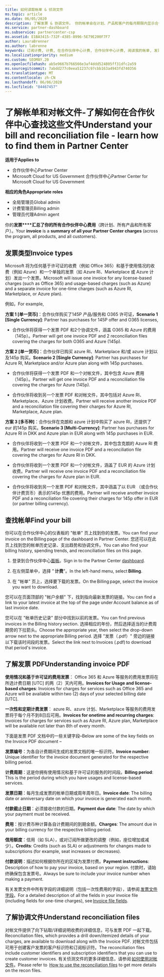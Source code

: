 ```yaml
---
title: 如何读取帐单 & 侦测文件
ms.topic: article
ms.date: 06/05/2020
description: 了解发票 & 协调文件。 你的帐单会在计划、产品和客户的每月期限内显示合作伙伴中心费用。
ms.service: partner-dashboard
ms.subservice: partnercenter-csp
ms.assetid: E1BA3415-732F-4385-8996-5E79E200F7F7
author: LauraBrenner
ms.author: labrenne
keywords: 订阅计费, 计费, 在合作伙伴中心计费, 合作伙伴中心计费, 阅读我的帐单, 发票, 合作伙伴中心发票, 云解决方案提供商发票, 我的帐单在哪里？
ms.localizationpriority: medium
ms.custom: SEOMAY.20
ms.openlocfilehash: ab5e9667b766566e3af4ddd524805ff31dfc2a59
ms.sourcegitcommit: 7abdd277c0eea51237c97cbb163a4943fd740356
ms.translationtype: MT
ms.contentlocale: zh-CN
ms.lasthandoff: 06/06/2020
ms.locfileid: "84467457"
---
```

# <a name="understand-your-bill-and-reconciliation-file---learn-how-to-find-them-in-partner-center"></a><span data-ttu-id="3227b-105">了解帐单和对帐文件-了解如何在合作伙伴中心查找这些文件</span><span class="sxs-lookup"><span data-stu-id="3227b-105">Understand your bill and reconciliation file - learn how to find them in Partner Center</span></span>

<span data-ttu-id="3227b-106">**适用于**</span><span class="sxs-lookup"><span data-stu-id="3227b-106">**Applies to**</span></span>

- <span data-ttu-id="3227b-107">合作伙伴中心</span><span class="sxs-lookup"><span data-stu-id="3227b-107">Partner Center</span></span>
- <span data-ttu-id="3227b-108">Microsoft Cloud for US Government 合作伙伴中心</span><span class="sxs-lookup"><span data-stu-id="3227b-108">Partner Center for Microsoft Cloud for US Government</span></span>

<span data-ttu-id="3227b-109">**相应的角色**</span><span class="sxs-lookup"><span data-stu-id="3227b-109">**Appropriate roles**</span></span>

- <span data-ttu-id="3227b-110">全局管理员</span><span class="sxs-lookup"><span data-stu-id="3227b-110">Global admin</span></span>
- <span data-ttu-id="3227b-111">计费管理员</span><span class="sxs-lookup"><span data-stu-id="3227b-111">Billing admin</span></span>
- <span data-ttu-id="3227b-112">管理员代理</span><span class="sxs-lookup"><span data-stu-id="3227b-112">Admin agent</span></span>


<span data-ttu-id="3227b-113">你的**发票\*\*\*\*汇总了你的所有合作伙伴中心费用**（跨计划、所有产品和所有客户）。</span><span class="sxs-lookup"><span data-stu-id="3227b-113">Your **invoice** is a **summary of all your Partner Center charges** (across the program, all products, and all customers).</span></span> 

## <a name="invoice-types"></a><span data-ttu-id="3227b-114">发票类型</span><span class="sxs-lookup"><span data-stu-id="3227b-114">Invoice types</span></span>

<span data-ttu-id="3227b-115">Microsoft 将为任何基于许可证的收费（例如 Office 365）和基于使用情况的收费（例如 Azure）和一个单独的发票（如 Azure RI、Marketplace 或 Azure 计划）发出一个发票。</span><span class="sxs-lookup"><span data-stu-id="3227b-115">Microsoft will issue one invoice for any license-based charges (such as Office 365) and usage-based charges (such as Azure) and a separate invoice for one-time charges (such as Azure RI, Marketplace, or Azure plan).</span></span>

<span data-ttu-id="3227b-116">例如，</span><span class="sxs-lookup"><span data-stu-id="3227b-116">For example,</span></span>  

<span data-ttu-id="3227b-117">**方案 1 [单一货币]**：合作伙伴购买了145P 产品/服务和 O365 许可证，</span><span class="sxs-lookup"><span data-stu-id="3227b-117">**Scenario 1 [Single Currency]**: Partner has purchases for 145P offer and O365 licenses,</span></span>  

- <span data-ttu-id="3227b-118">合作伙伴将获得一个发票 PDF 和2个协调文件，涵盖 O365 和 Azure 的费用（145p）。</span><span class="sxs-lookup"><span data-stu-id="3227b-118">Partner will get one invoice PDF and 2 reconciliation files covering the charges for both O365 and Azure (145p).</span></span>  

<span data-ttu-id="3227b-119">**方案 2 [单一货币]**：合作伙伴已购买 azure RI、Marketplace 和/或 azure 计划以及145p 购买。</span><span class="sxs-lookup"><span data-stu-id="3227b-119">**Scenario 2 [Single Currency]**: Partner has purchases for Azure RI, Marketplace and/or Azure plan along with 145p purchases.</span></span>

- <span data-ttu-id="3227b-120">合作伙伴将获得一个发票 PDF 和一个对帐文件，其中包含 Azure 费用（145p）。</span><span class="sxs-lookup"><span data-stu-id="3227b-120">Partner will get one invoice PDF and a reconciliation file covering the charges for Azure (145p).</span></span> 

- <span data-ttu-id="3227b-121">合作伙伴将收到另一个发票 PDF 和对帐文件，其中包括对 Azure RI、Marketplace、Azure 计划收费。</span><span class="sxs-lookup"><span data-stu-id="3227b-121">Partner will receive another invoice PDF and a reconciliation file covering their charges for Azure RI, Marketplace, Azure plan.</span></span> 

<span data-ttu-id="3227b-122">**方案 3 [多币种]**：合作伙伴在克朗和 azure 计划中购买了 azure RI，还提供了 eur 的145p 购买。</span><span class="sxs-lookup"><span data-stu-id="3227b-122">**Scenario 3 [Multi-Currency]**: Partner has purchases for Azure RI in DKK and Azure plan in EUR along with 145p purchases in EUR.</span></span>

- <span data-ttu-id="3227b-123">合作伙伴将收到一个发票 PDF 和一个对帐文件，其中包含克朗的 Azure RI 费用。</span><span class="sxs-lookup"><span data-stu-id="3227b-123">Partner will receive one invoice PDF and a reconciliation file covering the charges for Azure RI in DKK.</span></span> 

- <span data-ttu-id="3227b-124">合作伙伴将收到一个发票 PDF 和一个对帐文件，涵盖了 EUR 的 Azure 计划收费。</span><span class="sxs-lookup"><span data-stu-id="3227b-124">Partner will receive one invoice PDF and a reconciliation file covering the charges for Azure plan in EUR.</span></span> 

- <span data-ttu-id="3227b-125">合作伙伴将收到另一个发票 PDF 和对帐文件，其中涵盖了以 EUR （或合作伙伴计费货币）表示的145p 优惠的费用。</span><span class="sxs-lookup"><span data-stu-id="3227b-125">Partner will receive another invoice PDF and a reconciliation file covering their charges for 145p offer in EUR (or partner billing currency).</span></span> 

## <a name="find-your-bill"></a><span data-ttu-id="3227b-126">查找帐单</span><span class="sxs-lookup"><span data-stu-id="3227b-126">Find your bill</span></span> 

<span data-ttu-id="3227b-127">你可以在合作伙伴中心的仪表板的 "帐单" 页上找到你的发票。</span><span class="sxs-lookup"><span data-stu-id="3227b-127">You can find your invoice on the Billing page of the dashboard in Partner Center.</span></span> <span data-ttu-id="3227b-128">您还可以在此页上找到您的帐单历史记录、支出趋势和协调文件。</span><span class="sxs-lookup"><span data-stu-id="3227b-128">You can also find your billing history, spending trends, and reconciliation files on this page.</span></span> 

1. <span data-ttu-id="3227b-129">登录到合作伙伴中心[面板](https://partner.microsoft.com/dashboard/home)。</span><span class="sxs-lookup"><span data-stu-id="3227b-129">Sign in to the Partner Center [dashboard](https://partner.microsoft.com/dashboard/home).</span></span> 

2. <span data-ttu-id="3227b-130">在左侧菜单中，选择 " **计费**"。</span><span class="sxs-lookup"><span data-stu-id="3227b-130">In the left-hand menu, select **Billing**.</span></span> 

3. <span data-ttu-id="3227b-131">在 "帐单" 页上，选择要下载的发票。</span><span class="sxs-lookup"><span data-stu-id="3227b-131">On the Billing page, select the invoice you want to download.</span></span> 

<span data-ttu-id="3227b-132">您可以在页面顶部的 "帐户余额" 下，找到指向最新发票的链接。</span><span class="sxs-lookup"><span data-stu-id="3227b-132">You can find a link to your latest invoice at the top of the page under Account balance as of last invoice date.</span></span> 

<span data-ttu-id="3227b-133">您可以在 "帐单历史记录" 部分中找到以前的发票。</span><span class="sxs-lookup"><span data-stu-id="3227b-133">You can find previous invoices in the Billing history section.</span></span> <span data-ttu-id="3227b-134">选择相应的年份，然后选择适当的计费周期旁的下拉箭头。</span><span class="sxs-lookup"><span data-stu-id="3227b-134">Choose the appropriate year, then select the drop-down arrow next to the appropriate Billing period.</span></span> <span data-ttu-id="3227b-135">选择 "发票（.pdf）" 旁边的链接以下载该时间段的发票。</span><span class="sxs-lookup"><span data-stu-id="3227b-135">Select the link next to Invoices (.pdf) to download that period's invoice.</span></span> 

## <a name="understanding-invoice-pdf"></a><span data-ttu-id="3227b-136">了解发票 PDF</span><span class="sxs-lookup"><span data-stu-id="3227b-136">Understanding invoice PDF</span></span> 

<span data-ttu-id="3227b-137">**使用情况和基于许可证的费用发票**： Office 365 和 Azure 等服务的费用发票将在所选计费日期 [UTC] 的两（2）天内可用。</span><span class="sxs-lookup"><span data-stu-id="3227b-137">**Invoices for Usage and license-based charges**: Invoices for charges for services such as Office 365 and Azure will be available within two (2) days of your selected billing date [UTC].</span></span>  

<span data-ttu-id="3227b-138">**一次性和定期计费发票**： azure RI、azure 计划、Marketplace 等服务的费用发票将于每个月不到8日后可用。</span><span class="sxs-lookup"><span data-stu-id="3227b-138">**Invoices for onetime and recurring charges**: Invoices for charges for services such as Azure RI, Azure plan, Marketplace will be available not later than 8th of every month.</span></span>  

<span data-ttu-id="3227b-139">下面是发票 PDF 文档中的一些关键字段–</span><span class="sxs-lookup"><span data-stu-id="3227b-139">Below are some of the key fields on the Invoice PDF document –</span></span>

<span data-ttu-id="3227b-140">**发票编号**：为各自计费期间生成的发票文档的唯一标识符。</span><span class="sxs-lookup"><span data-stu-id="3227b-140">**Invoice number**: Unique identifier for the invoice document generated for the respective billing period.</span></span> 

<span data-ttu-id="3227b-141">**计费周期**：这是你拥有使用情况和基于许可证的服务的时间段。</span><span class="sxs-lookup"><span data-stu-id="3227b-141">**Billing period**: This is the period during which you have usages and license-based services.</span></span> 

<span data-ttu-id="3227b-142">**发票日期**：每月生成发票的帐单日期或周年周年日。</span><span class="sxs-lookup"><span data-stu-id="3227b-142">**Invoice date**: The billing date or anniversary date on which your invoice is generated each month.</span></span> 

<span data-ttu-id="3227b-143">**付款截止日期**：必须接收付款的日期。</span><span class="sxs-lookup"><span data-stu-id="3227b-143">**Payment due date**: The date by which your payment must be received.</span></span> 

<span data-ttu-id="3227b-144">**费用**：按计费币种计算各自计费期间的到期金额。</span><span class="sxs-lookup"><span data-stu-id="3227b-144">**Charges**: The amount due in your billing currency for the respective billing period.</span></span> 

<span data-ttu-id="3227b-145">**信用额度**：信用（如 SLA），或对订阅所做更改的调整（例如，座位增加或减少）。</span><span class="sxs-lookup"><span data-stu-id="3227b-145">**Credits**: Credits (such as SLA) or adjustments for changes made to subscriptions (for example, seat increases or decreases).</span></span> 

<span data-ttu-id="3227b-146">**付款说明**：描述如何根据你所在的区域为发票付费。</span><span class="sxs-lookup"><span data-stu-id="3227b-146">**Payment instructions**: Description of how to pay your invoice, based on your region.</span></span> <span data-ttu-id="3227b-147">付款时，请始终确保包含发票号。</span><span class="sxs-lookup"><span data-stu-id="3227b-147">Always be sure to include your invoice number when making a payment.</span></span> 

<span data-ttu-id="3227b-148">有关发票文件中所有字段的详细说明（包括一次性费用的字段），请参阅 [发票文件字段](invoice-file.md)。</span><span class="sxs-lookup"><span data-stu-id="3227b-148">For a detailed description of all the fields in your invoice file (including fields for one-time charges), see [Invoice file fields](invoice-file.md).</span></span> 

## <a name="understand-reconciliation-files"></a><span data-ttu-id="3227b-149">了解协调文件</span><span class="sxs-lookup"><span data-stu-id="3227b-149">Understand reconciliation files</span></span>

 <span data-ttu-id="3227b-150">对帐文件提供了向下钻取/详细说明收费的详细信息，可与发票 PDF 一起下载。</span><span class="sxs-lookup"><span data-stu-id="3227b-150">Reconciliation files, which provides a drill down/itemized details of your charges, are available to download along with the Invoice PDF.</span></span> <span data-ttu-id="3227b-151">对帐文件包括可用于创建客户发票的客户标识符和订阅标识符。</span><span class="sxs-lookup"><span data-stu-id="3227b-151">The reconciliation files include customer identifiers and subscription identifiers that you can use to create customer invoices.</span></span> <span data-ttu-id="3227b-152">有关侦测文件的更多详细信息，请参阅 [如何使用对帐文件](use-the-reconciliation-files.md)。</span><span class="sxs-lookup"><span data-stu-id="3227b-152">Please refer to  [How to use the reconciliation files](use-the-reconciliation-files.md) to get more details on the recon files.</span></span> 
